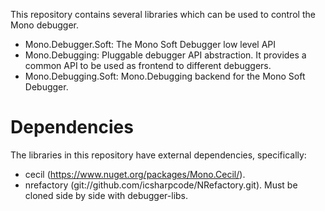 This repository contains several libraries which can be used to control the Mono debugger.

* Mono.Debugger.Soft: The Mono Soft Debugger low level API
* Mono.Debugging: Pluggable debugger API abstraction. It provides a common API to be used as frontend to different debuggers.
* Mono.Debugging.Soft: Mono.Debugging backend for the Mono Soft Debugger.

Dependencies
============

The libraries in this repository have external dependencies, specifically:

* cecil (https://www.nuget.org/packages/Mono.Cecil/).
* nrefactory (git://github.com/icsharpcode/NRefactory.git). Must be cloned side by side with debugger-libs.
